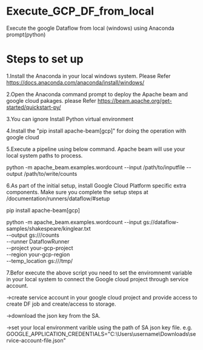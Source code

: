 # Execute_GCP_DF_from_local
Execute the google Dataflow from local (windows) using Anaconda prompt(python)


# Steps to set up 
1.Install the Anaconda in your local windows system. Please Refer https://docs.anaconda.com/anaconda/install/windows/

2.Open the Anaconda command prompt to deploy the Apache beam and google cloud pakages. please Refer https://beam.apache.org/get-started/quickstart-py/

3.You can ignore Install Python virtual environment

4.Install the "pip install apache-beam[gcp]" for doing the operation with google cloud

5.Execute a pipeline using below command. Apache beam will use your local system paths to process.

python -m apache_beam.examples.wordcount --input /path/to/inputfile --output /path/to/write/counts

6.As part of the initial setup, install Google Cloud Platform specific extra components. Make sure you
  complete the setup steps at /documentation/runners/dataflow/#setup
  
  pip install apache-beam[gcp]
  
python -m apache_beam.examples.wordcount --input gs://dataflow-samples/shakespeare/kinglear.txt \
                                         --output gs://<your-gcs-bucket>/counts \
                                         --runner DataflowRunner \
                                         --project your-gcp-project \
                                         --region your-gcp-region \
                                         --temp_location gs://<your-gcs-bucket>/tmp/
  
 7.Befor execute the above script you need to set the enviromnemt variable in your local system to connect the Google cloud project through service account.
  
  ->create service account in your google cloud project and provide access to create DF job and create/access to storage.
  
  ->download the json key from the SA.
  
  ->set your local environment varible using the path of SA json key file. e.g.   GOOGLE_APPLICATION_CREDENTIALS="C:\Users\username\Downloads\service-account-file.json"
  

